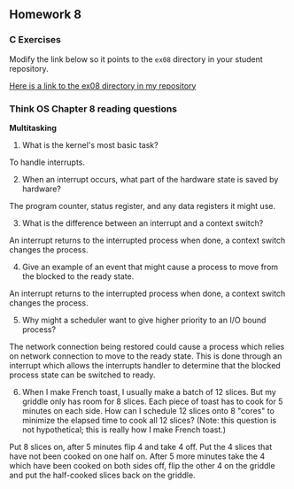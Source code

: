 ## Homework 8

### C Exercises

Modify the link below so it points to the `ex08` directory in your
student repository.

[Here is a link to the ex08 directory in my repository](https://github.com/LucyWilcox/ExercisesInC/tree/master/exercises/ex08)

### Think OS Chapter 8 reading questions

**Multitasking**

1) What is the kernel's most basic task?

To handle interrupts.

2) When an interrupt occurs, what part of the hardware state is saved by hardware?

The program counter, status register, and any data registers it might use.

3) What is the difference between an interrupt and a context switch?

An interrupt returns to the interrupted process when done, a context switch changes the process.

4) Give an example of an event that might cause a process to move from the blocked to the ready state.

An interrupt returns to the interrupted process when done, a context switch changes the process.

5) Why might a scheduler want to give higher priority to an I/O bound process?

The network connection being restored could cause a process which relies on network connection to move to the ready state. This is done through an interrupt which allows the interrupts handler to determine that the blocked process state can be switched to ready.


6) When I make French toast, I usually make a batch of 12 slices.  But my griddle only has room for 8 slices. 
Each piece of toast has to cook for 5 minutes on each side.  How can I schedule 12 slices onto 8 "cores"
to minimize the elapsed time to cook all 12 slices?  (Note: this question is not hypothetical; 
this is really how I make French toast.)

Put 8 slices on, after 5 minutes flip 4 and take 4 off. Put the 4 slices that have not been cooked on one half on. After 5 more minutes take the 4 which have been cooked on both sides off, flip the other 4 on the griddle and put the half-cooked slices back on the griddle. 



